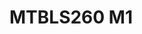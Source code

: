 <a name="material" />

# MTBLS260 M1
<script type="application/ld+json">
  {
    "@context": "https://schema.org/",
    "@type": "ChemicalSubstance",
    "http://purl.org/dc/terms/conformsTo":
      {
        "@type": "CreativeWork",
        "@id": "https://bioschemas.org/profiles/ChemicalSubstance/0.4-RELEASE/"
      },
    "@id": "https://egonw.github.io/nanowiki/nanowiki476.html#material",
    "name": "MTBLS260 M1",
    "sameAs: "http://127.0.0.1/mediawiki/index.php/Special:URIResolver/MTBLS260_M1"
  }
</script>

